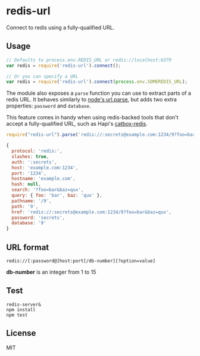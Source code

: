 # redis-url

Connect to redis using a fully-qualified URL.

## Usage

```js
// Defaults to process.env.REDIS_URL or redis://localhost:6379
var redis = require('redis-url').connect();

// Or you can specify a URL
var redis = require('redis-url').connect(process.env.SOMEREDIS_URL);
```

The module also exposes a `parse` function you can use to extract parts of a
redis URL. It behaves similarly to [node's url.parse](http://goo.gl/o8pXyf),
but adds two extra properties: `password` and `database`.

This feature comes in handy when using redis-backed tools that don't accept
a fully-qualified URL, such as Hapi's
[catbox-redis](https://github.com/hapijs/catbox-redis#readme).  

```js
require("redis-url").parse('redis://:secrets@example.com:1234/9?foo=bar&baz=qux')

{
  protocol: 'redis:',
  slashes: true,
  auth: ':secrets',
  host: 'example.com:1234',
  port: '1234',
  hostname: 'example.com',
  hash: null,
  search: '?foo=bar&baz=qux',
  query: { foo: 'bar', baz: 'qux' },
  pathname: '/9',
  path: '9',
  href: 'redis://:secrets@example.com:1234/9?foo=bar&baz=qux',
  password: 'secrets',
  database: '9'
}
```

## URL format

```
redis://[:password@]host:port[/db-number][?option=value]
```

**db-number** is an integer from 1 to 15

## Test

```
redis-server&
npm install
npm test
```

## License

MIT
